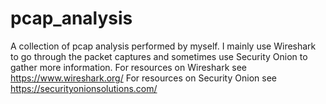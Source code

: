 # pcap_analysis
A collection of pcap analysis performed by myself. I mainly use Wireshark to go through the packet captures and sometimes use Security Onion to gather more information.
For resources on Wireshark see https://www.wireshark.org/
For resources on Security Onion see https://securityonionsolutions.com/
